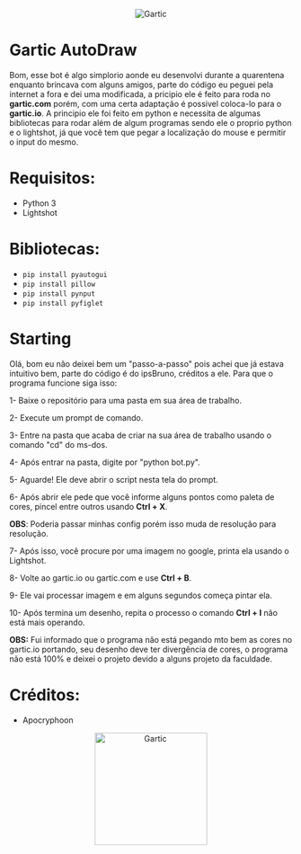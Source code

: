 <p align="center">
  <img src="https://user-images.githubusercontent.com/32386767/89684666-4a07a180-d8d1-11ea-8dd0-fe94ea9eb94e.png" alt="Gartic"/>
</p>
                                                         
# Gartic AutoDraw

Bom, esse bot é algo simplorio aonde eu desenvolvi durante a quarentena enquanto brincava com alguns amigos, parte do código eu peguei pela internet a fora e dei uma modificada, a pricipio ele é feito para roda no **gartic.com** porém, com uma certa adaptação é possivel coloca-lo para o **gartic.io**. A principio ele foi feito em python e necessita de algumas bibliotecas para rodar além de algum programas sendo ele o proprio python e o lightshot, já que você tem que pegar a localização do mouse e permitir o input do mesmo.

# Requisitos:
- Python 3
- Lightshot

# Bibliotecas:
- ```pip install pyautogui```
- ```pip install pillow```
- ```pip install pynput```
- ```pip install pyfiglet```

# Starting

Olá, bom eu não deixei bem um "passo-a-passo" pois achei que já estava intuitivo bem, parte do código é do ipsBruno, créditos a ele. Para que o programa funcione siga isso:

1- Baixe o repositório para uma pasta em sua área de trabalho.

2- Execute um prompt de comando.

3- Entre na pasta que acaba de criar na sua área de trabalho usando o comando "cd" do ms-dos.

4- Após entrar na pasta, digite por "python bot.py".

5- Aguarde! Ele deve abrir o script nesta tela do prompt.

6- Após abrir ele pede que você informe alguns pontos como paleta de cores, pincel entre outros usando **Ctrl + X**.


**OBS**: Poderia passar minhas config porém isso muda de resolução para resolução.

7- Após isso, você procure por uma imagem no google, printa ela usando o Lightshot.

8- Volte ao gartic.io ou gartic.com e use **Ctrl + B**.

9- Ele vai processar imagem e em alguns segundos começa pintar ela.

10- Após termina um desenho, repita o processo o comando **Ctrl + I** não está mais operando.


**OBS:** Fui informado que o programa não está pegando mto bem as cores no gartic.io portando, seu desenho deve ter divergência de cores, o programa não está 100% e deixei o projeto devido a alguns projeto da faculdade.

# Créditos:
- Apocryphoon

<p align="center">
  <img src="https://user-images.githubusercontent.com/32386767/89966197-f5dc2480-dc24-11ea-95b8-da001f6142eb.png" alt="Gartic" height="200" width="200"/>
</p>
